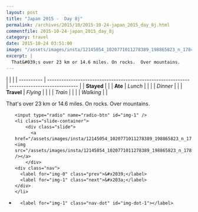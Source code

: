 ```yaml
---
layout: post
title: "Japan 2015 -  Day 8j"
permalink: /archives/2015/10/2015-10-24-japan_2015_day_8j.html
commentfile: 2015-10-24-japan_2015_day_8j
category: travel
date: 2015-10-24 03:51:00
image: "/assets/images/insta/12145054_1020771011278389_198865823_n_17844942706047535.jpg"
excerpt: |
  That&#039;s over 23 km or 14.6 miles. On rocks.  Over mountains.
---
```


|            |                                                              |
| ---------- | ------------------------------------------------------------ | ----------------------------- |
| **Stayed** |  |
| **Ate**    | _Lunch_                                                      |          |
|            | _Dinner_                                                     |          |
| **Travel** | _Flying_                                                     |          |
|            | _Train_                                                      |          |
|            | _Walking_                                                    |          |


That&#039;s over 23 km or 14.6 miles. On rocks.  Over mountains.


<ul class="slides">

    <input type="radio" name="radio-btn" id="img-1" />
    <li class="slide-container">
        <div class="slide">
          <a href="/assets/images/insta/12145054_1020771011278389_198865823_n_17844942706047535.jpg"><img src="/assets/images/insta/12145054_1020771011278389_198865823_n_17844942706047535.jpg" /></a>
        </div>
    <div class="nav">
      <label for="img-0" class="prev">&#x2039;</label>
      <label for="img-1" class="next">&#x203a;</label>
    </div>
    </li>
			
<li class="nav-dots">

      <label for="img-1" class="nav-dot" id="img-dot-1"></label>

</li>
</ul>        
             

		